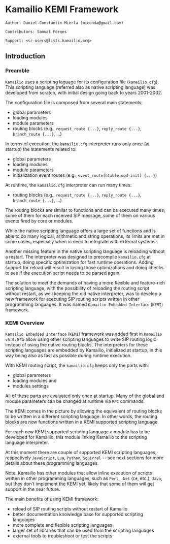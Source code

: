 # Kamailio KEMI Framework #

```
Author: Daniel-Constantin Mierla (miconda@gmail.com)

Contributors: Samuel Förnes

Support: <sr-users@lists.kamailio.org>
```

## Introduction ##

### Preamble ###

`Kamailio` uses a scripting laguage for its configuration file (`kamailio.cfg`). This scripting language (referred also
as native scripting language) was developed from scratch, with initial design going back to years 2001-2002.

The configuration file is composed from several main statements:

  * global parameters
  * loading modules
  * module parameters
  * routing blocks (e.g., `request_route {...}`, `reply_route {...}`, `branch_route {...}`, ...)

In terms of execution, the `kamailio.cfg` interpreter runs only once (at startup) the statements related to:

  * global parameters
  * loading modules
  * module parameters
  * initialization event routes (e.g., `event_route[htable:mod-init] {...}`)

At runtime, the `kamailio.cfg` interpreter can run many times:

  * routing blocks  (e.g., `request_route {...}`, `reply_route {...}`, `branch_route {...}`, ...)

The routing blocks are similar to functions and can be executed many times, some of them for each received
SIP message, some of them on various events fired by core or modules.

While the native scripting language offers a large set of functions and is able to do many logical, arithmetic
and string operations, its limits are met in some cases, especially when in need to integrate with external systems.

Another missing feature in the native scripting language is reloading without a restart. The interpreter was designed
to precompile `kamailio.cfg` at startup, doing specific optimization for fast runtime operations. Adding support for
reload will result in losing those optimizations and doing checks to see if the execution script needs to be parsed
again.

The solution to meet the demands of having a more flexible and feature-rich scripting language, with the possibility
of reloading the routing script without restart, as well keeping the old native interpreter, was to develop a new
framework for executing SIP routing scripts written in other programming languages. It was named
`Kamailio Embedded Interface` (`KEMI`) framework.

### KEMI Overview ###

`Kamailio Embedded Interface` (`KEMI`) framework was added first in `Kamailio v5.0.0` to allow using other scripting
languages to write SIP routing logic instead of using the native routing blocks. The interpreters for these scripting
languages are embedded by Kamailio, initialized at startup, in this way being also as fast as possible during runtime
execution.

With KEMI routing script, the `kamailio.cfg` keeps only the parts with:

  * global parameters
  * loading modules and
  * modules settings

All of these parts are evaluated only once at startup. Many of the global and module parameters can be changed at
runtime via `RPC` commands.

The KEMI comes in the picture by allowing the equivalent of routing blocks to be written in a different scripting
language. In other words, the routing blocks are now functions written in a KEMI supported scripting language.

For each new KEMI supported scripting language a module has to be developed for Kamailio, this module linking
Kamailio to the scripting language interpreter.

At this moment there are couple of supported KEMI scripting languages, respectively `JavaScript`, `Lua`, `Python`,
`Squirrel` -- see next sections for more details about these programming languages.

Note: Kamailio has other modules that allow inline execution of scripts written in other programming languages, such
as `Perl`, `.Net` (`C#`, etc.), `Java`, but they don't implement the KEMI yet, likely that some of them will get support in
the near future.

The main benefits of using KEMI framework:

  * reload of SIP routing scripts without restart of Kamailio
  * better documentation knowledge base for supported scripting languages
  * more complete and flexible scripting languages
  * larger set of libraries that can be used from the scripting languages
  * external tools to troubleshoot or test the scripts